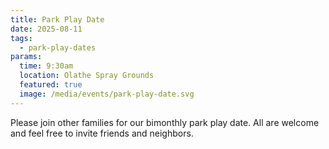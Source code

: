 ```yaml
---
title: Park Play Date
date: 2025-08-11
tags:
  - park-play-dates
params:
  time: 9:30am
  location: Olathe Spray Grounds
  featured: true
  image: /media/events/park-play-date.svg
---
```


Please join other families for our bimonthly park play date. All are welcome and feel free to invite friends and neighbors.
